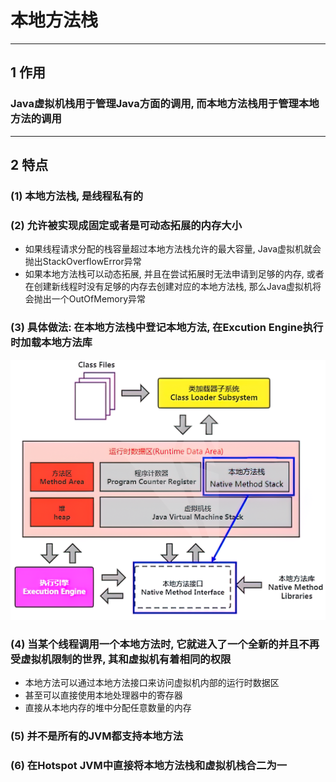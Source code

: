 # 本地方法栈
***
## 1 作用
### Java虚拟机栈用于管理Java方面的调用, 而本地方法栈用于管理本地方法的调用
***
## 2 特点
### (1) 本地方法栈, 是线程私有的
### (2) 允许被实现成固定或者是可动态拓展的内存大小
* 如果线程请求分配的栈容量超过本地方法栈允许的最大容量, Java虚拟机就会抛出StackOverflowError异常
* 如果本地方法栈可以动态拓展, 并且在尝试拓展时无法申请到足够的内存, 或者在创建新线程时没有足够的内存去创建对应的本地方法栈, 那么Java虚拟机将会抛出一个OutOfMemory异常
### (3) 具体做法: 在本地方法栈中登记本地方法, 在Excution Engine执行时加载本地方法库
<img src="images\img12.png"> </img>

### (4) 当某个线程调用一个本地方法时, 它就进入了一个全新的并且不再受虚拟机限制的世界, 其和虚拟机有着相同的权限
* 本地方法可以通过本地方法接口来访问虚拟机内部的运行时数据区
* 甚至可以直接使用本地处理器中的寄存器
* 直接从本地内存的堆中分配任意数量的内存
### (5) 并不是所有的JVM都支持本地方法
### (6) 在Hotspot JVM中直接将本地方法栈和虚拟机栈合二为一